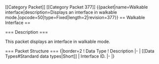 \[\[Category Packet\]\] \[\[Category Packet 377\]\]
{{packet\|name=Walkable interface\|description=Displays an interface in
walkable mode.\|opcode=50\|type=Fixed\|length=2\|revision=377}} ==
Walkable Interface ==

=== Description ===

This packet displays an interface in walkable mode.

=== Packet Structure === {\|border=2 ! Data Type ! Description \|- \|
\[\[Data Types\#Standard data types\|Short\]\] \| Interface ID. \|- \|}
